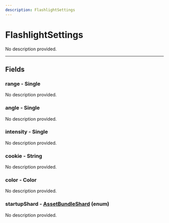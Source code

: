 ```yaml
---
description: FlashlightSettings
---
```


# FlashlightSettings

No description provided.

***

## Fields

### range - Single

No description provided.

### angle - Single

No description provided.

### intensity - Single

No description provided.

### cookie - String

No description provided.

### color - Color

No description provided.

### startupShard - [AssetBundleShard](../enum-types.md#AssetBundleShard) (enum)

No description provided.

